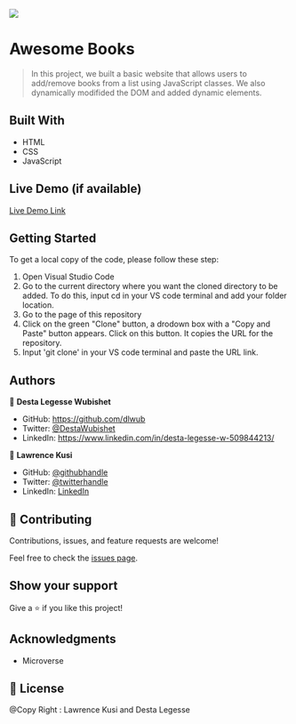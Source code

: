 ![](https://img.shields.io/badge/Microverse-blueviolet)

# Awesome Books

>In this project, we built a basic website that allows users to add/remove books from a list using JavaScript classes. We also dynamically modifided the DOM and added dynamic elements.


## Built With

- HTML 
- CSS
- JavaScript


## Live Demo (if available)

[Live Demo Link](https://dlwub.github.io/Awesome-Books-with-Classes/)


## Getting Started

To get a local copy of the code, please follow these step: 
1. Open Visual Studio Code 
2. Go to the current directory where you want the cloned directory to be added. To do this, input cd in your VS code terminal and add your folder location.
3. Go to the page of this repository
4. Click on the green "Clone" button, a drodown box with a "Copy and Paste" button appears. Click on this button. It copies the URL for the repository.
5. Input 'git clone' in your VS code terminal and paste the URL link.

## Authors

👤 **Desta Legesse Wubishet**

- GitHub: https://github.com/dlwub
- Twitter: [@DestaWubishet](https://twitter.com/DestaWubishet)
- LinkedIn: https://www.linkedin.com/in/desta-legesse-w-509844213/

👤 **Lawrence Kusi**

- GitHub: [@githubhandle](https://github.com/kusiLaw)
- Twitter: [@twitterhandle](https://twitter.com/twitterhandle)
- LinkedIn: [LinkedIn](https://linkedin.com/in/linkedinhandle)

## 🤝 Contributing

Contributions, issues, and feature requests are welcome!

Feel free to check the [issues page](../../issues/).

## Show your support

Give a ⭐️ if you like this project!

## Acknowledgments

- Microverse

## 📝 License

@Copy Right : Lawrence Kusi and Desta Legesse
